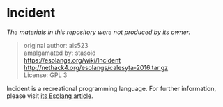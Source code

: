 # Incident

*The materials in this repository were not produced by its owner.*

> original author: ais523  
> amalgamated by: stasoid  
> https://esolangs.org/wiki/Incident  
> http://nethack4.org/esolangs/calesyta-2016.tar.gz  
> License: GPL 3

Incident is a recreational programming language. For further information, please visit [its Esolang article][esolang].

[esolang]: https://esolangs.org/wiki/Incident "Incident - Esolang"
